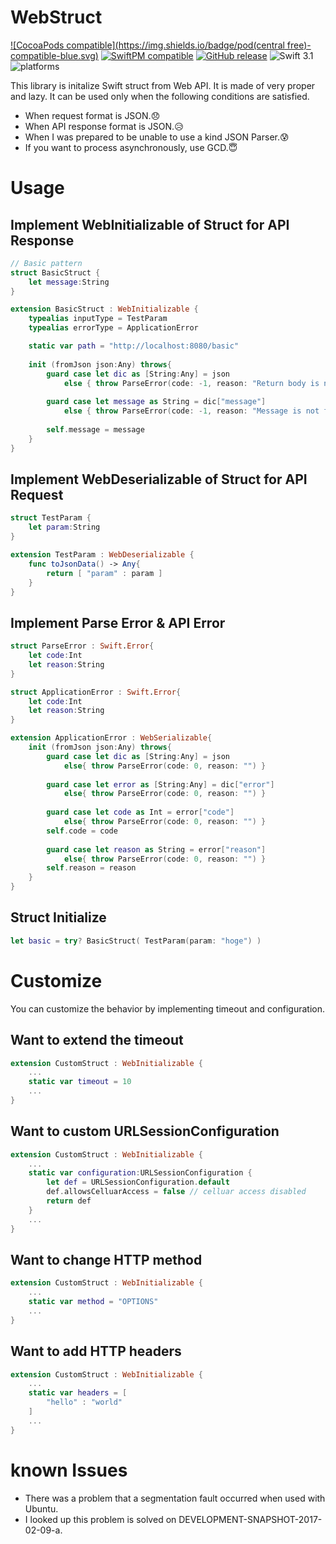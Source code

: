 # WebStruct
[![CocoaPods compatible](https://img.shields.io/badge/pod(central free)-compatible-blue.svg)](#)
[![SwiftPM compatible](https://img.shields.io/badge/SwiftPM-compatible-orange.svg)](#)
[![GitHub release](https://img.shields.io/github/release/iq3AddLi/WebStruct.svg)](https://github.com/iq3AddLi/WebStruct/releases)
![Swift 3.1](https://img.shields.io/badge/Swift-3.1-orange.svg)
![platforms](https://img.shields.io/badge/platform-iOS%20%7C%20macOS%20%7C%20Linux-lightgrey.svg)

This library is initalize Swift struct from Web API.
It is made of very proper and lazy.
It can be used only when the following conditions are satisfied.

* When request format is JSON.😞
* When API response format is JSON.😥
* When I was prepared to be unable to use a kind JSON Parser.😰
* If you want to process asynchronously, use GCD.😇


# Usage

## Implement WebInitializable of Struct for API Response


```Swift
// Basic pattern
struct BasicStruct {
    let message:String
}

extension BasicStruct : WebInitializable {
    typealias inputType = TestParam
    typealias errorType = ApplicationError

    static var path = "http://localhost:8080/basic"
    
    init (fromJson json:Any) throws{
        guard case let dic as [String:Any] = json
            else { throw ParseError(code: -1, reason: "Return body is not a dictionary.") }
        
        guard case let message as String = dic["message"]
            else { throw ParseError(code: -1, reason: "Message is not found.") }
        
        self.message = message
    }
}
```

## Implement WebDeserializable of Struct for API Request

```Swift
struct TestParam {
    let param:String
}

extension TestParam : WebDeserializable {
    func toJsonData() -> Any{
        return [ "param" : param ]
    }
}
```

## Implement Parse Error & API Error

```Swift
struct ParseError : Swift.Error{
    let code:Int
    let reason:String
}

struct ApplicationError : Swift.Error{
    let code:Int
    let reason:String
}

extension ApplicationError : WebSerializable{
    init (fromJson json:Any) throws{
        guard case let dic as [String:Any] = json
            else{ throw ParseError(code: 0, reason: "") }
        
        guard case let error as [String:Any] = dic["error"]
            else{ throw ParseError(code: 0, reason: "") }
        
        guard case let code as Int = error["code"]
            else{ throw ParseError(code: 0, reason: "") }
        self.code = code
        
        guard case let reason as String = error["reason"]
            else{ throw ParseError(code: 0, reason: "") }
        self.reason = reason
    }
}
```

## Struct Initialize

```Swift
let basic = try? BasicStruct( TestParam(param: "hoge") )
```

# Customize

You can customize the behavior by implementing timeout and configuration.

## Want to extend the timeout
```Swift
extension CustomStruct : WebInitializable {
    ...
    static var timeout = 10
    ...
}
```

## Want to custom URLSessionConfiguration
```Swift
extension CustomStruct : WebInitializable {
    ...
    static var configuration:URLSessionConfiguration {
        let def = URLSessionConfiguration.default
        def.allowsCelluarAccess = false // celluar access disabled 
        return def
    }
    ...
}
```
## Want to change HTTP method
```Swift
extension CustomStruct : WebInitializable {
    ...
    static var method = "OPTIONS"
    ...
}
```
## Want to add HTTP headers
```Swift
extension CustomStruct : WebInitializable {
    ...
    static var headers = [
        "hello" : "world"
    ]
    ...
}
```

# known Issues
* There was a problem that a segmentation fault occurred when used with Ubuntu.
* I looked up this problem is solved on DEVELOPMENT-SNAPSHOT-2017-02-09-a.
